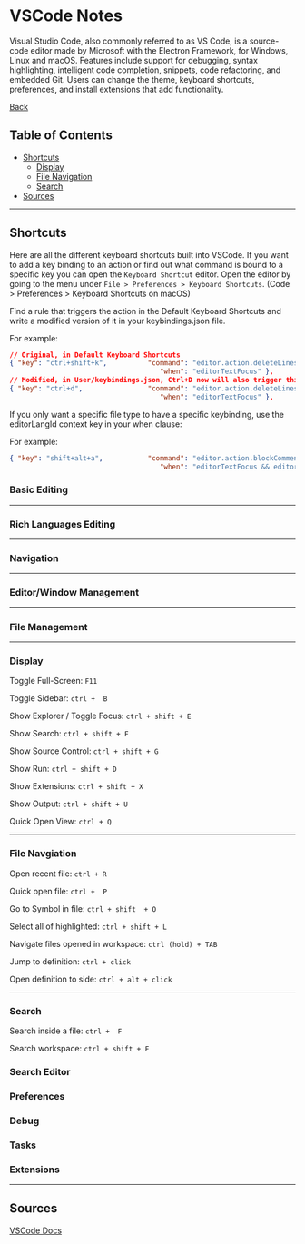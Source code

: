 # VSCode Notes

Visual Studio Code, also commonly referred to as VS Code, is a source-code editor made by Microsoft with the Electron Framework, for Windows, Linux and macOS. Features include support for debugging, syntax highlighting, intelligent code completion, snippets, code refactoring, and embedded Git. Users can change the theme, keyboard shortcuts, preferences, and install extensions that add functionality.

[Back](../Index/index.md)

## Table of Contents

- [Shortcuts](#shortcuts)
  - [Display](#display)
  - [File Navigation](#file-navgiation)
  - [Search](#search)
- [Sources](#sources)

---

## Shortcuts

Here are all the different keyboard shortcuts built into VSCode.
If you want to add a key binding to an action or find out what command is bound to a specific key you can open the `Keyboard Shortcut` editor. Open the editor by going to the menu under `File > Preferences > Keyboard Shortcuts`. (Code > Preferences > Keyboard Shortcuts on macOS)

Find a rule that triggers the action in the Default Keyboard Shortcuts and write a modified version of it in your keybindings.json file.

For example:

```json
// Original, in Default Keyboard Shortcuts
{ "key": "ctrl+shift+k",          "command": "editor.action.deleteLines",
                                     "when": "editorTextFocus" },
// Modified, in User/keybindings.json, Ctrl+D now will also trigger this action
{ "key": "ctrl+d",                "command": "editor.action.deleteLines",
                                     "when": "editorTextFocus" },
```

If you only want a specific file type to have a specific keybinding, use the editorLangId context key in your when clause:

For example:

```json
{ "key": "shift+alt+a",           "command": "editor.action.blockComment",
                                     "when": "editorTextFocus && editorLangId == csharp" }
```

### Basic Editing

---

### Rich Languages Editing

---

### Navigation

---

### Editor/Window Management

---

### File Management

---

### Display

Toggle Full-Screen: `F11`

Toggle Sidebar: `ctrl +  B`

Show Explorer / Toggle Focus: `ctrl + shift + E`

Show Search: `ctrl + shift + F`

Show Source Control: `ctrl + shift + G`

Show Run: `ctrl + shift + D`

Show Extensions: `ctrl + shift + X`

Show Output: `ctrl + shift + U`

Quick Open View: `ctrl + Q`

---

### File Navgiation

Open recent file: `ctrl + R`

Quick open file: `ctrl +  P`

Go to Symbol in file: `ctrl + shift  + O`

Select all of highlighted: `ctrl + shift + L`

Navigate files opened in workspace: `ctrl (hold) + TAB`

Jump to definition: `ctrl + click`

Open definition to side: `ctrl + alt + click`

---

### Search

Search inside a file: `ctrl +  F`

Search workspace: `ctrl + shift + F`

### Search Editor

### Preferences

### Debug

### Tasks

### Extensions

---

## Sources

[VSCode Docs](https://code.visualstudio.com/docs/getstarted/keybindings)
